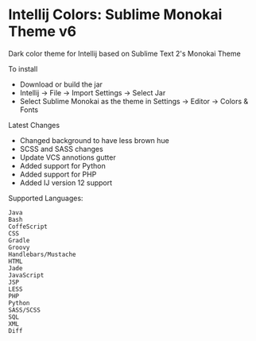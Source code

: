 Intellij Colors: Sublime Monokai Theme v6
=========================================

Dark color theme for Intellij based on Sublime Text 2&#39;s Monokai Theme

To install 
- Download or build the jar
- Intellij -> File -> Import Settings -> Select Jar
- Select Sublime Monokai as the theme in Settings -> Editor -> Colors & Fonts

Latest Changes
- Changed background to have less brown hue
- SCSS and SASS changes
- Update VCS annotions gutter
- Added support for Python
- Added support for PHP
- Added IJ version 12 support

Supported Languages:

	Java
	Bash
	CoffeScript
	CSS
	Gradle
	Groovy
	Handlebars/Mustache
	HTML
	Jade
	JavaScript
	JSP
	LESS
	PHP
	Python
	SASS/SCSS
	SQL
	XML
	Diff